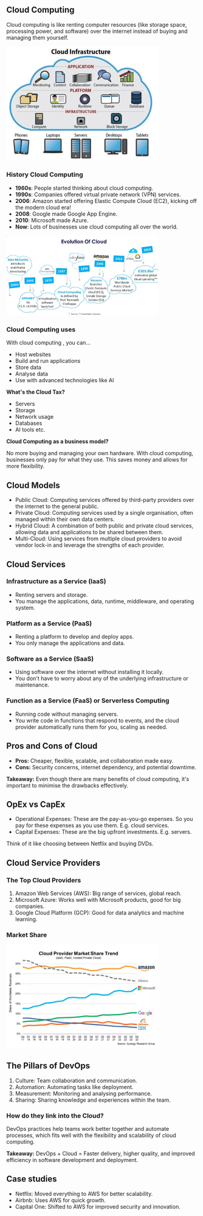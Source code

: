 ## Cloud Computing
Cloud computing is like renting computer resources (like storage space, processing power, and software) over the internet instead of buying and managing them yourself.

<img src="../assets/cloud.png" alt="SSH" width="400px">

### History Cloud Computing

- **1960s**: People started thinking about cloud computing.
- **1990s**: Companies offered virtual private network (VPN) services.
- **2006**: Amazon started offering Elastic Compute Cloud (EC2), kicking off the modern cloud era!
- **2008**: Google made Google App Engine.
- **2010**: Microsoft made Azure.
- **Now**: Lots of businesses use cloud computing all over the world.

<img src="../assets/history.png" alt="SSH" width="400px">

### Cloud Computing uses
With cloud computing , you can...
- Host websites
- Build and run applications
- Store data
- Analyse data
- Use with advanced technologies like AI

**What's the Cloud Tax?**
- Servers
- Storage
- Network usage
- Databases
- AI tools etc.

**Cloud Computing as a business model?**

No more buying and managing your own hardware. With cloud computing, businesses only pay for what they use. This saves money and allows for more flexibility.

## Cloud Models
- Public Cloud: Computing services offered by third-party providers over the internet to the general public.
- Private Cloud: Computing services used by a single organisation, often managed within their own data centers.
- Hybrid Cloud: A combination of both public and private cloud services, allowing data and applications to be shared between them.
- Multi-Cloud: Using services from multiple cloud providers to avoid vendor lock-in and leverage the strengths of each provider.

## Cloud Services

### Infrastructure as a Service (IaaS)
- Renting servers and storage. 
- You manage the applications, data, runtime, middleware, and operating system.

### Platform as a Service (PaaS)
- Renting a platform to develop and deploy apps. 
- You only manage the applications and data. 

### Software as a Service (SaaS)
- Using software over the internet without installing it locally. 
- You don't have to worry about any of the underlying infrastructure or maintenance.

### Function as a Service (FaaS) or Serverless Computing
- Running code without managing servers. 
- You write code in functions that respond to events, and the cloud provider automatically runs them for you, scaling as needed.

## Pros and Cons of Cloud

- **Pros:** Cheaper, flexible, scalable, and collaboration made easy.
- **Cons:** Security concerns, internet dependency, and potential downtime.


**Takeaway:** Even though there are many benefits of cloud computing, it's important to minimise the drawbacks effectively.

## OpEx vs CapEx

- Operational Expenses: These are the pay-as-you-go expenses. So you pay for these expenses as you use them. E.g. cloud services.
- Capital Expenses: These are the big upfront investments. E.g. servers.

Think of it like choosing between Netflix and buying DVDs.

## Cloud Service Providers 

### The Top Cloud Providers
1. Amazon Web Services (AWS): Big range of services, global reach. 
2. Microsoft Azure: Works well with Microsoft products, good for big companies. 
3. Google Cloud Platform (GCP): Good for data analytics and machine learning.

### Market Share
<img src="../assets/share.png" alt="SSH" width="400px">

## The Pillars of DevOps
1. Culture: Team collaboration and communication. 
2. Automation: Automating tasks like deployment. 
3. Measurement: Monitoring and analysing performance. 
4. Sharing: Sharing knowledge and experiences within the team.

### How do they link into the Cloud?
DevOps practices help teams work better together and automate processes, which fits well with the flexibility and scalability of cloud computing.

**Takeaway:** DevOps + Cloud = Faster delivery, higher quality, and improved efficiency in software development and deployment.

## Case studies
   - Netflix: Moved everything to AWS for better scalability.
   - Airbnb: Uses AWS for quick growth.
   - Capital One: Shifted to AWS for improved security and innovation.

